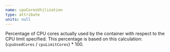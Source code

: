 ```yaml
---
name: cpuCoresUtilization
type: attribute
units: null
---
```


Percentage of CPU cores actually used by the container with respect to the CPU limit specified. This percentage is based on this calculation: (`cpuUsedCores` / `cpuLimitCores`) * 100.